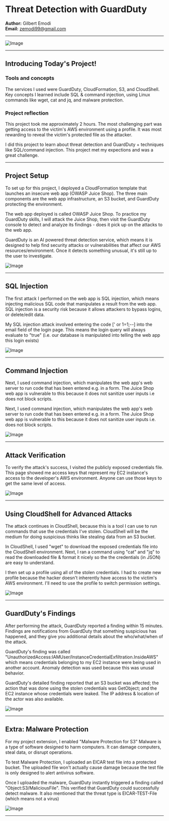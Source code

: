 # Threat Detection with GuardDuty

**Author:** Gilbert Emodi  
**Email:** zemodi99@gmail.com

---

![Image](http://learn.nextwork.org/ecstatic_beige_calm_tarapirohe/uploads/aws-security-guardduty_sm42x3y4)

---

## Introducing Today's Project!

### Tools and concepts

The services I used were GuardDuty, CloudFormation, S3, and CloudShell. Key concepts I learned include SQL & command injection, using Linux commands like wget, cat and jq, and malware protection.

### Project reflection

This project took me approximately 2 hours. The most challenging part was getting access to the victim's AWS environment using a profile. It was most rewarding to reveal the victim's protected file as the attacker.

I did this project to learn about threat detection and GuardDuty + techniques like SQL/command injection. This project met my expections and was a great challenge.

---

## Project Setup

To set up for this project, I deployed a CloudFormation template that launches an insecure web app (OWASP Juice Shop). The three main components are the web app infrastructure, an S3 bucket, and GuardDuty protecting the environment.

The web app deployed is called OWASP Juice Shop. To practice my GuardDuty skills, I will attack the Juice Shop, then visit the GuardDuty console to detect and analyze its findings - does it pick up on the attacks to the web app.

GuardDuty is an AI powered threat detection service, which means it is designed to help find security attacks or vulnerabilities that affect our AWS resources/environment. Once it detects something unusual, it's still up to the user to investigate.



![Image](http://learn.nextwork.org/ecstatic_beige_calm_tarapirohe/uploads/aws-security-guardduty_n1o2p3q4)

---

## SQL Injection

The first attack I performed on the web app is SQL injection, which means injecting malicious SQL code that manipulates a result from the web app. SQL injection is a security risk because it allows attackers to bypass logins, or delete/edit data.

My SQL injection attack involved entering the code [' or 1=1;--] into the email field of the login page.
This means the login query will always evaluate to "true" (i.e. our database is manipulated into telling the web app this login exists)

![Image](http://learn.nextwork.org/ecstatic_beige_calm_tarapirohe/uploads/aws-security-guardduty_h1i2j3k4)

---

## Command Injection

Next, I used command injection, which manipulates the web app's web server to run code that has been entered e.g. in a form. The Juice Shop web app is vulnerable to this because it does not sanitize user inputs i.e does not block scripts.

Next, I used command injection, which manipulates the web app's web server to run code that has been entered e.g. in a form. The Juice Shop web app is vulnerable to this because it does not sanitize user inputs i.e. does not block scripts.



![Image](http://learn.nextwork.org/ecstatic_beige_calm_tarapirohe/uploads/aws-security-guardduty_t3u4v5w6)

---

## Attack Verification

To verify the attack's success, I visited the publicly exposed credentials file. This page showed me access keys that represent my EC2 instance's access to the developer's AWS environment. Anyone can use those keys to get the same level of access.

![Image](http://learn.nextwork.org/ecstatic_beige_calm_tarapirohe/uploads/aws-security-guardduty_x7y8z9a0)

---

## Using CloudShell for Advanced Attacks

The attack continues in CloudShell, because this is a tool I can use to run commands that use the credentials I've stolen. CloudShell will be the medium for doing suspicious thinks like stealing data from an S3 bucket.

In CloudShell, I used "wget" to download the exposed credentials file into the CloudShell environment. Next, I ran a command using "cat" and "jq" to read the downloaded file & format it nicely so the the credentials (in JSON) are easy to understand.

I then set up a profile using all of the stolen credentials. I had to create new profile because the hacker doesn't inherently have access to the victim's AWS environment. I'll need to use the profile to switch permission settings.

![Image](http://learn.nextwork.org/ecstatic_beige_calm_tarapirohe/uploads/aws-security-guardduty_j9k0l1m2)

---

## GuardDuty's Findings

After performing the attack, GuardDuty reported a finding within 15 minutes. Findings are notifications from GuardDuty that something suspicious has happened, and they give you additional details about the who/what/when of the attack.


GuardDuty's finding was called "UnauthorizedAccess:IAMUser/InstanceCredentialExfiltration.InsideAWS" which means credentials belonging to my EC2 instance were being used in another account. Anomaly detection was used because this was unusal behavior.

GuardDuty's detailed finding reported that an S3 bucket was affected; the action that was done using the stolen credentials was GetObject; and the EC2 instance whose credentials were leaked. The IP address & location of the actor was also available.

![Image](http://learn.nextwork.org/ecstatic_beige_calm_tarapirohe/uploads/aws-security-guardduty_v1w2x3y4)

---

## Extra: Malware Protection

For my project extension, I enabled "Malware Protection for S3"
Malware is a type of software designed to harm computers. It can damage computers, steal data, or disrupt operations.

To test Malware Protection, I uploaded an EICAR test file into a protected bucket. The uploaded file won't actually cause damage because the test file is only designed to alert antivirus software.

Once I uploaded the malware, GuardDuty instantly triggered a finding called "Object:S3/MaliciousFile". This verified that GuardDuty could successfully detect malware. It also mentioned that the threat type is EICAR-TEST-File (which means not a virus)

![Image](http://learn.nextwork.org/ecstatic_beige_calm_tarapirohe/uploads/aws-security-guardduty_sm42x3y4)

---
